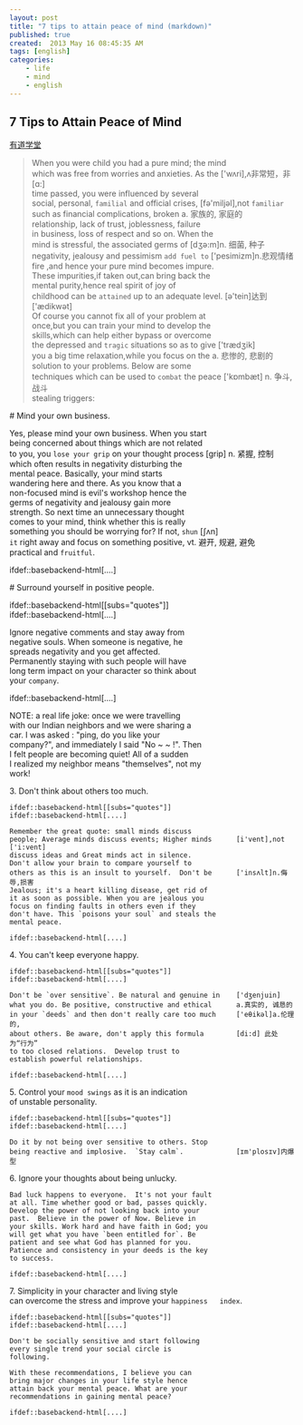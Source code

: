 ```yaml
---
layout: post
title: "7 tips to attain peace of mind (markdown)"
published: true
created:  2013 May 16 08:45:35 AM
tags: [english]
categories: 
    - life
    - mind
    - english
---
```


</style>
<script type="text/javascript">
/*<![CDATA[*/
var asciidoc = {  // Namespace.

/////////////////////////////////////////////////////////////////////
// Table Of Contents generator
/////////////////////////////////////////////////////////////////////

/* Author: Mihai Bazon, September 2002
 * http://students.infoiasi.ro/~mishoo
 *
 * Table Of Content generator
 * Version: 0.4
 *
 * Feel free to use this script under the terms of the GNU General Public
 * License, as long as you do not remove or alter this notice.
 */

 /* modified by Troy D. Hanson, September 2006. License: GPL */
 /* modified by Stuart Rackham, 2006, 2009. License: GPL */

// toclevels = 1..4.
toc: function (toclevels) {

  function getText(el) {
    var text = "";
    for (var i = el.firstChild; i != null; i = i.nextSibling) {
      if (i.nodeType == 3 /* Node.TEXT_NODE */) // IE doesn't speak constants.
        text += i.data;
      else if (i.firstChild != null)
        text += getText(i);
    }
    return text;
  }

  function TocEntry(el, text, toclevel) {
    this.element = el;
    this.text = text;
    this.toclevel = toclevel;
  }

  function tocEntries(el, toclevels) {
    var result = new Array;
    var re = new RegExp('[hH]([1-'+(toclevels+1)+'])');
    // Function that scans the DOM tree for header elements (the DOM2
    // nodeIterator API would be a better technique but not supported by all
    // browsers).
    var iterate = function (el) {
      for (var i = el.firstChild; i != null; i = i.nextSibling) {
        if (i.nodeType == 1 /* Node.ELEMENT_NODE */) {
          var mo = re.exec(i.tagName);
          if (mo && (i.getAttribute("class") || i.getAttribute("className")) != "float") {
            result[result.length] = new TocEntry(i, getText(i), mo[1]-1);
          }
          iterate(i);
        }
      }
    }
    iterate(el);
    return result;
  }

  var toc = document.getElementById("toc");
  if (!toc) {
    return;
  }

  // Delete existing TOC entries in case we're reloading the TOC.
  var tocEntriesToRemove = [];
  var i;
  for (i = 0; i < toc.childNodes.length; i++) {
    var entry = toc.childNodes[i];
    if (entry.nodeName.toLowerCase() == 'div'
     && entry.getAttribute("class")
     && entry.getAttribute("class").match(/^toclevel/))
      tocEntriesToRemove.push(entry);
  }
  for (i = 0; i < tocEntriesToRemove.length; i++) {
    toc.removeChild(tocEntriesToRemove[i]);
  }

  // Rebuild TOC entries.
  var entries = tocEntries(document.getElementById("content"), toclevels);
  for (var i = 0; i < entries.length; ++i) {
    var entry = entries[i];
    if (entry.element.id == "")
      entry.element.id = "_toc_" + i;
    var a = document.createElement("a");
    a.href = "#" + entry.element.id;
    a.appendChild(document.createTextNode(entry.text));
    var div = document.createElement("div");
    div.appendChild(a);
    div.className = "toclevel" + entry.toclevel;
    toc.appendChild(div);
  }
  if (entries.length == 0)
    toc.parentNode.removeChild(toc);
},


/////////////////////////////////////////////////////////////////////
// Footnotes generator
/////////////////////////////////////////////////////////////////////

/* Based on footnote generation code from:
 * http://www.brandspankingnew.net/archive/2005/07/format_footnote.html
 */

footnotes: function () {
  // Delete existing footnote entries in case we're reloading the footnodes.
  var i;
  var noteholder = document.getElementById("footnotes");
  if (!noteholder) {
    return;
  }
  var entriesToRemove = [];
  for (i = 0; i < noteholder.childNodes.length; i++) {
    var entry = noteholder.childNodes[i];
    if (entry.nodeName.toLowerCase() == 'div' && entry.getAttribute("class") == "footnote")
      entriesToRemove.push(entry);
  }
  for (i = 0; i < entriesToRemove.length; i++) {
    noteholder.removeChild(entriesToRemove[i]);
  }

  // Rebuild footnote entries.
  var cont = document.getElementById("content");
  var spans = cont.getElementsByTagName("span");
  var refs = {};
  var n = 0;
  for (i=0; i<spans.length; i++) {
    if (spans[i].className == "footnote") {
      n++;
      var note = spans[i].getAttribute("data-note");
      if (!note) {
        // Use [\s\S] in place of . so multi-line matches work.
        // Because JavaScript has no s (dotall) regex flag.
        note = spans[i].innerHTML.match(/\s*\[([\s\S]*)]\s*/)[1];
        spans[i].innerHTML =
          "[<a id='_footnoteref_" + n + "' href='#_footnote_" + n +
          "' title='View footnote' class='footnote'>" + n + "</a>]";
        spans[i].setAttribute("data-note", note);
      }
      noteholder.innerHTML +=
        "<div class='footnote' id='_footnote_" + n + "'>" +
        "<a href='#_footnoteref_" + n + "' title='Return to text'>" +
        n + "</a>. " + note + "</div>";
      var id =spans[i].getAttribute("id");
      if (id != null) refs["#"+id] = n;
    }
  }
  if (n == 0)
    noteholder.parentNode.removeChild(noteholder);
  else {
    // Process footnoterefs.
    for (i=0; i<spans.length; i++) {
      if (spans[i].className == "footnoteref") {
        var href = spans[i].getElementsByTagName("a")[0].getAttribute("href");
        href = href.match(/#.*/)[0];  // Because IE return full URL.
        n = refs[href];
        spans[i].innerHTML =
          "[<a href='#_footnote_" + n +
          "' title='View footnote' class='footnote'>" + n + "</a>]";
      }
    }
  }
},

install: function(toclevels) {
  var timerId;

  function reinstall() {
    asciidoc.footnotes();
    if (toclevels) {
      asciidoc.toc(toclevels);
    }
  }

  function reinstallAndRemoveTimer() {
    clearInterval(timerId);
    reinstall();
  }

  timerId = setInterval(reinstall, 500);
  if (document.addEventListener)
    document.addEventListener("DOMContentLoaded", reinstallAndRemoveTimer, false);
  else
    window.onload = reinstallAndRemoveTimer;
}

}
asciidoc.install();
/*]]>*/
</script>


## 7 Tips to Attain Peace of Mind

[有道学堂](http://xue.youdao.com/article.z?id=-7514447938861046657&keyfrom=PopWindow&abtest=1)

<!--
>    ifdef::basebackend-html[[subs="quotes"]]  
>    ifdef::basebackend-html[....]  
-->

>When you were child you had a pure mind; the mind  
>which was free from worries and anxieties. As the       ['wʌri],ʌ非常短，非[ɑ:]  
>time passed, you were influenced by several  
>social, personal, `familial` and official crises,       [fә'miljәl],not `familiar`  
>such as financial complications, broken                 a. 家族的, 家庭的  
>relationship, lack of trust, joblessness, failure         
>in business, loss of respect and so on. When the  
>mind is stressful, the associated germs of              [dʒә:m]n. 细菌, 种子  
>negativity, jealousy and pessimism `add fuel to`        ['pesimizm]n.悲观情绪  
>fire ,and hence your pure mind becomes impure.             
>These impurities,if taken out,can bring back the          
>mental purity,hence real spirit of joy of  
>childhood can be `attained` up to an adequate level.    [ә'tein]达到['ædikwәt]  
>Of course you cannot fix all of your problem at  
>once,but you can train your mind to develop the  
>skills,which can help either bypass or overcome  
>the depressed and `tragic` situations so as to give     ['trædʒik]  
>you a big time relaxation,while you focus on the        a. 悲惨的, 悲剧的  
>solution to your problems. Below are some  
>techniques which can be used to `combat` the peace      ['kɒmbæt] n. 争斗, 战斗  
>stealing triggers:  

<!--
>      
>    ifdef::basebackend-html[....]  
-->

# Mind your own business.   
  
   Yes, please mind your own business. When you start  
   being concerned about things which are not related  
   to you, you `lose your grip` on your thought process      [grip] n. 紧握, 控制  
   which often results in negativity disturbing the  
   mental peace.  Basically, your mind starts  
   wandering here and there. As you know that a  
   non-focused mind is evil's workshop hence the  
   germs of negativity and jealousy gain more  
   strength. So next time an unnecessary thought  
   comes to your mind, think whether this is really  
   something you should be worrying for? If not, `shun`      [ʃʌn]  
   `it` right away and focus on something positive,          vt. 避开, 规避, 避免  
   practical and `fruitful`.  
     
   ifdef::basebackend-html[....]  
  
# Surround yourself in positive people.   
      
   ifdef::basebackend-html[[subs="quotes"]]  
   ifdef::basebackend-html[....]  
     
   Ignore negative comments and stay away from  
   negative souls. When someone is negative, he  
   spreads negativity and you get affected.  
   Permanently staying with such people will have  
   long term impact on your character so think about  
   your `company`.  
     
   ifdef::basebackend-html[....]  
     
   NOTE: a real life joke: once we were travelling  
   with our Indian neighbors and we were sharing a  
   car. I was asked : "ping, do you like your  
   company?", and immediately I said "No ~ ~ !". Then  
   I felt people are becoming quiet! All of a sudden  
   I realized my neighbor means "themselves", not my  
   work!  
      
3. Don't think about others too much.   
      
    ifdef::basebackend-html[[subs="quotes"]]  
    ifdef::basebackend-html[....]  
      
    Remember the great quote: small minds discuss  
    people; Average minds discuss events; Higher minds      [i'vent],not ['i:vent]  
    discuss ideas and Great minds act in silence.  
    Don't allow your brain to compare yourself to  
    others as this is an insult to yourself.  Don't be      ['insʌlt]n.侮辱,损害  
    Jealous; it's a heart killing disease, get rid of  
    it as soon as possible. When you are jealous you  
    focus on finding faults in others even if they  
    don't have. This `poisons your soul` and steals the  
    mental peace.  
      
    ifdef::basebackend-html[....]  
      
4. You can't keep everyone happy.   
      
    ifdef::basebackend-html[[subs="quotes"]]  
    ifdef::basebackend-html[....]  
      
    Don't be `over sensitive`. Be natural and genuine in    ['dʒenjuin]  
    what you do. Be positive, constructive and ethical      a.真实的, 诚恳的  
    in your `deeds` and then don't really care too much     ['eθikәl]a.伦理的,  
    about others. Be aware, don't apply this formula        [di:d] 此处为“行为”  
    to too closed relations.  Develop trust to                
    establish powerful relationships.  
      
    ifdef::basebackend-html[....]  
      
5. Control your `mood swings` as it is an indication  
    of unstable personality.   
      
    ifdef::basebackend-html[[subs="quotes"]]  
    ifdef::basebackend-html[....]  
      
    Do it by not being over sensitive to others. Stop  
    being reactive and implosive.  `Stay calm`.             [ɪm'plosɪv]内爆型  
      
6. Ignore your thoughts about being unlucky.   
      
    Bad luck happens to everyone.  It's not your fault  
    at all. Time whether good or bad, passes quickly.  
    Develop the power of not looking back into your  
    past.  Believe in the power of Now. Believe in  
    your skills. Work hard and have faith in God; you  
    will get what you have `been entitled for`. Be  
    patient and see what God has planned for you.  
    Patience and consistency in your deeds is the key  
    to success.  
      
    ifdef::basebackend-html[....]  
      
7. Simplicity in your character and living style  
    can overcome the stress and improve your `happiness  
    index`.   
          
    ifdef::basebackend-html[[subs="quotes"]]  
    ifdef::basebackend-html[....]  
      
    Don't be socially sensitive and start following  
    every single trend your social circle is  
    following.  
      
    With these recommendations, I believe you can  
    bring major changes in your life style hence  
    attain back your mental peace. What are your  
    recommendations in gaining mental peace?  
      
    ifdef::basebackend-html[....]  

